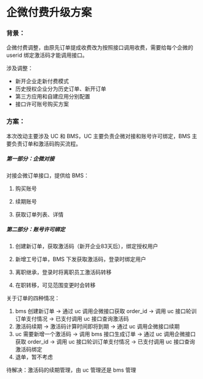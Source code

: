 # 企微付费升级方案

### 背景：

企微付费调整，由原先订单提成收费改为按照接口调用收费，需要给每个企微的 userid 绑定激活码才能调用接口。

涉及调整：

* 新开企业走新付费模式
* 历史授权企业分为历史订单、新开订单
* 第三方应用和自建应用分别配置
* 接口许可账号购买方案



### 方案：

本次改动主要涉及 UC 和 BMS，UC 主要负责企微对接和账号许可绑定，BMS 主要负责订单和激活码购买流程。

##### 第一部分：企微对接

对接企微订单接口，提供给 BMS：

1. 购买账号

2. 续期账号

3. 获取订单列表、详情

##### 第二部分：账号许可绑定

1. 创建新订单，获取激活码（新开企业83天后），绑定授权用户

2. 新增工号订单，BMS 下发获取激活码，登录时绑定用户

3. 离职继承，登录时将离职员工激活码转移

4. 在职转移，可见范围变更时会转移





关于订单的四种情况：

1. bms 创建新订单 -> 通过 uc 调用企微接口获取 order_id -> 调用 uc 接口轮训订单支付情况 -> 已支付调用 uc 接口查询激活码
2. 激活码续期 -> 激活码计算时间即将到期 -> 通过 uc 调用企微接口续期
3. uc 需要新增一个激活码 -> 调用 bms 接口生成订单 -> 通过 uc 调用企微接口获取 order_id -> 调用 uc 接口轮训订单支付情况 -> 已支付调用 uc 接口查询激活码绑定
4. 退单，暂不考虑

待解决：激活码的续期管理，由 uc 管理还是 bms 管理